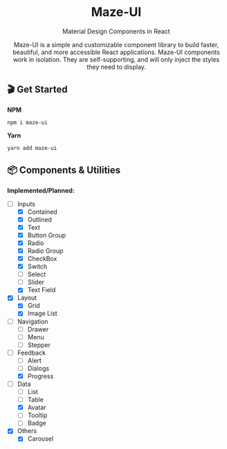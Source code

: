 <h1 align="center">Maze-UI</h1>

<p align="center">Material Design Components in React</p>

<p align="center">Maze-UI is a simple and customizable component library to build faster, beautiful, and more accessible React applications. Maze-UI components work in isolation. They are self-supporting, and will only inject the styles they need to display.</p>


## 🎬 Get Started

**NPM** 
```shell
npm i maze-ui
```
**Yarn** 
```shell
yarn add maze-ui
```

## 📦 Components & Utilities

**Implemented/Planned:**
* [ ] Inputs
  * [x] Contained
  * [x] Outlined
  * [x] Text
  * [x] Button Group
  * [x] Radio
  * [x] Radio Group
  * [x] CheckBox
  * [x] Switch
  * [ ] Select
  * [ ] Slider
  * [x] Text Field
* [x] Layout
  * [x] Grid
  * [x] Image List
* [ ] Navigation
  * [ ] Drawer
  * [ ] Menu
  * [ ] Stepper
* [ ] Feedback
  * [ ] Alert
  * [ ] Dialogs
  * [x] Progress
* [ ] Data
  * [ ] List
  * [ ] Table
  * [x] Avatar
  * [ ] Tooltip
  * [ ] Badge
* [x] Others
  * [x] Carousel
